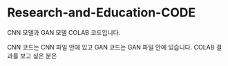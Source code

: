 # Research-and-Education-CODE
CNN 모델과 GAN 모델 COLAB 코드입니다.

CNN 코드는 CNN 파일 안에 있고 GAN 코드는 GAN 파일 안에 있습니다.
COLAB 결과를 보고 싶은 분은 
